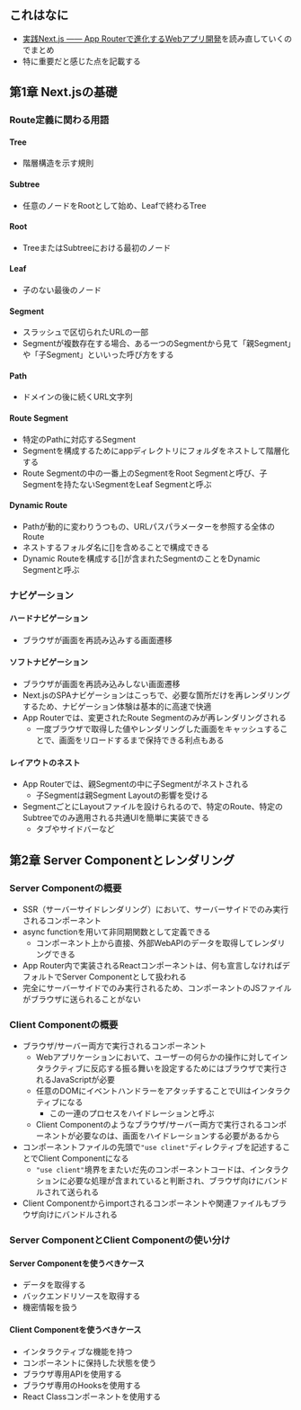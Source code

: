 ## これはなに
- [実践Next.js —— App Routerで進化するWebアプリ開発](https://www.amazon.co.jp/%E5%AE%9F%E8%B7%B5Next-js-%E2%80%94%E2%80%94-App-Router%E3%81%A7%E9%80%B2%E5%8C%96%E3%81%99%E3%82%8BWeb%E3%82%A2%E3%83%97%E3%83%AA%E9%96%8B%E7%99%BA-%E3%82%A8%E3%83%B3%E3%82%B8%E3%83%8B%E3%82%A2%E9%81%B8%E6%9B%B8-ebook/dp/B0CW1KC9N8/ref=sr_1_1?__mk_ja_JP=%E3%82%AB%E3%82%BF%E3%82%AB%E3%83%8A&crid=LT8AJNGU7JJ4&dib=eyJ2IjoiMSJ9.vpQs928uj7OzIAi8CmBvPvRUPQERB3tPpvrE2vkgKFWhG7aU7eFu7nqi5APOEDtGxZRQ_eTYUarDFbLZnO0WponG-_LYPweI--oVhIlnpF6OBWuZJuLKbKAdUoz09T9KTo7y3nOc0zNSSAO72pbFdyCYTXQ97MSq71I1BneIMAYR76TpHB-mR7T5iKzipBMHcamWFKpczHsuvROh3bZzNX1ydsS4lKQxBGI_UO3YEzIseoLcHiwDHD7qGMf62jGUStXFk915r3WOzFr--uO_KjloCnd_4NUJutxoVFyd4fw.FOZcenUP-SG7DkxkxY8WiUzsWUgIpEPwvRHKPtuZQho&dib_tag=se&keywords=%E5%AE%9F%E8%B7%B5Next.js&qid=1715821487&sprefix=%E5%AE%9F%E8%B7%B5next.js%2Caps%2C179&sr=8-1)を読み直していくのでまとめ
- 特に重要だと感じた点を記載する

## 第1章 Next.jsの基礎
### Route定義に関わる用語
#### Tree
- 階層構造を示す規則

#### Subtree
- 任意のノードをRootとして始め、Leafで終わるTree

#### Root
- TreeまたはSubtreeにおける最初のノード

#### Leaf
- 子のない最後のノード

#### Segment
- スラッシュで区切られたURLの一部
- Segmentが複数存在する場合、ある一つのSegmentから見て「親Segment」や「子Segment」といいった呼び方をする

#### Path
- ドメインの後に続くURL文字列

#### Route Segment
- 特定のPathに対応するSegment
- Segmentを構成するためにappディレクトリにフォルダをネストして階層化する
- Route Segmentの中の一番上のSegmentをRoot Segmentと呼び、子Segmentを持たないSegmentをLeaf Segmentと呼ぶ

#### Dynamic Route
- Pathが動的に変わりうつもの、URLパスパラメーターを参照する全体のRoute
- ネストするフォルダ名に[]を含めることで構成できる
- Dynamic Routeを構成する[]が含まれたSegmentのことをDynamic Segmentと呼ぶ

### ナビゲーション
#### ハードナビゲーション
- ブラウザが画面を再読み込みする画面遷移

#### ソフトナビゲーション
- ブラウザが画面を再読み込みしない画面遷移
- Next.jsのSPAナビゲーションはこっちで、必要な箇所だけを再レンダリングするため、ナビゲーション体験は基本的に高速で快適
- App Routerでは、変更されたRoute Segmentのみが再レンダリングされる
	- 一度ブラウザで取得した値やレンダリングした画面をキャッシュすることで、画面をリロードするまで保持できる利点もある

#### レイアウトのネスト
- App Routerでは、親Segmentの中に子Segmentがネストされる
	- 子Segmentは親Segment Layoutの影響を受ける
- SegmentごとにLayoutファイルを設けられるので、特定のRoute、特定のSubtreeでのみ適用される共通UIを簡単に実装できる
	- タブやサイドバーなど

## 第2章 Server Componentとレンダリング
### Server Componentの概要
- SSR（サーバーサイドレンダリング）において、サーバーサイドでのみ実行されるコンポーネント
- async functionを用いて非同期関数として定義できる
	- コンポーネント上から直接、外部WebAPIのデータを取得してレンダリングできる
- App Router内で実装されるReactコンポーネントは、何も宣言しなければデフォルトでServer Componentとして扱われる
- 完全にサーバーサイドでのみ実行されるため、コンポーネントのJSファイルがブラウザに送られることがない

### Client Componentの概要
- ブラウザ/サーバー両方で実行されるコンポーネント
	- Webアプリケーションにおいて、ユーザーの何らかの操作に対してインタラクティブに反応する振る舞いを設定するためにはブラウザで実行されるJavaScriptが必要
	- 任意のDOMにイベントハンドラーをアタッチすることでUIはインタラクティブになる
		- この一連のプロセスをハイドレーションと呼ぶ
	- Client Componentのようなブラウザ/サーバー両方で実行されるコンポーネントが必要なのは、画面をハイドレーションする必要があるから
- コンポーネントファイルの先頭で`"use clinet"`ディレクティブを記述することでClient Componentになる
	- `"use client"`境界をまたいだ先のコンポーネントコードは、インタラクションに必要な処理が含まれていると判断され、ブラウザ向けにバンドルされて送られる
- Client Componentからimportされるコンポーネントや関連ファイルもブラウザ向けにバンドルされる

### Server ComponentとClient Componentの使い分け
#### Server Componentを使うべきケース
- データを取得する
- バックエンドリソースを取得する
- 機密情報を扱う

#### Client Componentを使うべきケース
- インタラクティブな機能を持つ
- コンポーネントに保持した状態を使う
- ブラウザ専用APIを使用する
- ブラウザ専用のHooksを使用する
- React Classコンポーネントを使用する

